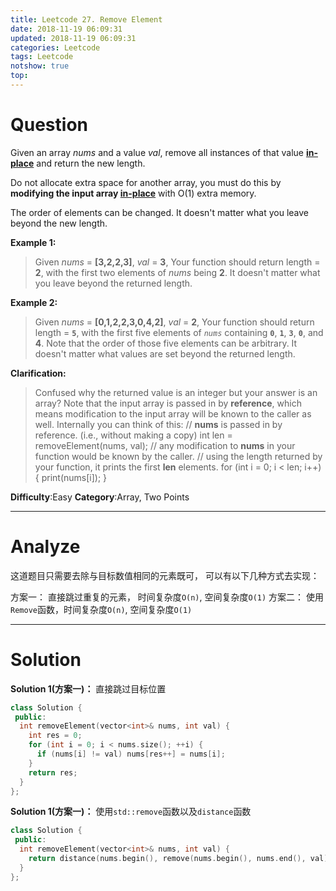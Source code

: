 ```yaml
---
title: Leetcode 27. Remove Element
date: 2018-11-19 06:09:31
updated: 2018-11-19 06:09:31
categories: Leetcode
tags: Leetcode
notshow: true
top:
---
```


# Question

Given an array  _nums_  and a value  _val_, remove all instances of that value  [**in-place**](https://en.wikipedia.org/wiki/In-place_algorithm)  and return the new length.

Do not allocate extra space for another array, you must do this by  **modifying the input array  [in-place](https://en.wikipedia.org/wiki/In-place_algorithm)**  with O(1) extra memory.

The order of elements can be changed. It doesn't matter what you leave beyond the new length.

**Example 1:**

> Given _nums_ = **[3,2,2,3]**, _val_ = **3**,
> Your function should return length = **2**, with the first two elements of _nums_ being **2**.
> It doesn't matter what you leave beyond the returned length.

**Example 2:**

> Given _nums_ = **[0,1,2,2,3,0,4,2]**, _val_ = **2**,
> Your function should return length = **`5`**, with the first five elements of _`nums`_ containing **`0`**, **`1`**, **`3`**, **`0`**, and **4**.
> Note that the order of those five elements can be arbitrary.
> It doesn't matter what values are set beyond the returned length.

**Clarification:**

> Confused why the returned value is an integer but your answer is an array?
> Note that the input array is passed in by  **reference**, which means modification to the input array will be known to the caller as well.
>Internally you can think of this:
> // **nums** is passed in by reference. (i.e., without making a copy)
> int len = removeElement(nums, val);
> // any modification to **nums** in your function would be known by the caller.
> // using the length returned by your function, it prints the first **len** elements.
> for (int i = 0; i < len; i++) {
    print(nums[i]);
> }

**Difficulty**:Easy
**Category**:Array, Two Points

<!-- more -->

------------

# Analyze

这道题目只需要去除与目标数值相同的元素既可， 可以有以下几种方式去实现：

方案一： 直接跳过重复的元素， 时间复杂度`O(n)`, 空间复杂度`O(1)`
方案二： 使用`Remove`函数，时间复杂度`O(n)`, 空间复杂度`O(1)`

------------

# Solution

**Solution 1(方案一)：** 直接跳过目标位置

```cpp
class Solution {
 public:
  int removeElement(vector<int>& nums, int val) {
    int res = 0;
    for (int i = 0; i < nums.size(); ++i) {
      if (nums[i] != val) nums[res++] = nums[i];
    }
    return res;
  }
};
```

**Solution 1(方案一)：** 使用`std::remove`函数以及`distance`函数

```cpp
class Solution {
 public:
  int removeElement(vector<int>& nums, int val) {
    return distance(nums.begin(), remove(nums.begin(), nums.end(), val));
  }
};
```
